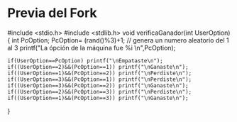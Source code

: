 # Previa del Fork
#include <stdio.h>
#include <stdlib.h> 
void verificaGanador(int UserOption) {
  int PcOption;
	PcOption= (rand()%3)+1; // genera un numero aleatorio del 1 al 3
	printf("La ópción de la máquina fue %i \n",PcOption);
	
	if(UserOption==PcOption) printf("\nEmpataste\n");
    if((UserOption==2)&&(PcOption==1)) printf("\nGanaste\n");
 	if((UserOption==1)&&(PcOption==2)) printf("\nPerdiste\n");
	if((UserOption==3)&&(PcOption==1)) printf("\nPerdiste\n");
	if((UserOption==3)&&(PcOption==2)) printf("\nGanaste\n");
	if((UserOption==2)&&(PcOption==3)) printf("\nPerdiste\n");
	if((UserOption==1)&&(PcOption==3)) printf("\nGanaste\n");
  
 

}
